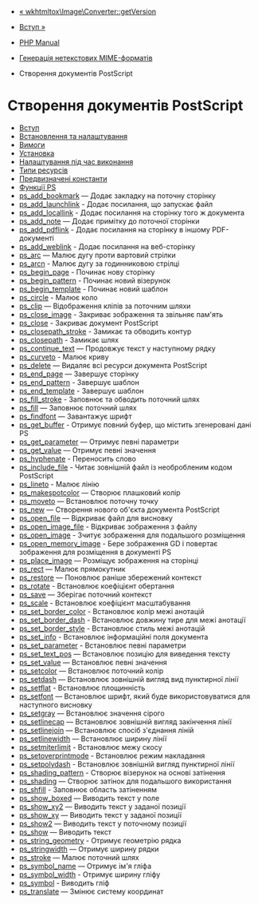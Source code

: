 - [«
wkhtmltox\Image\Converter::getVersion](wkhtmltox-image-converter.getversion.md)
- [Вступ »](intro.ps.md)

- [PHP Manual](index.md)
- [Генерація нетекстових MIME-форматів](refs.utilspec.nontext.md)
- Створення документів PostScript

# Створення документів PostScript

- [Вступ](intro.ps.md)
- [Встановлення та налаштування](ps.setup.md)
- [Вимоги](ps.requirements.md)
- [Установка](ps.installation.md)
- [Налаштування під час виконання](ps.configuration.md)
- [Типи ресурсів](ps.resources.md)
- [Предвизначені константи](ps.constants.md)
- [Функції PS](ref.ps.md)
- [ps_add_bookmark](function.ps-add-bookmark.md) — Додає
закладку на поточну сторінку
- [ps_add_launchlink](function.ps-add-launchlink.md) - Додає
посилання, що запускає файл
- [ps_add_locallink](function.ps-add-locallink.md) - Додає
посилання на сторінку того ж документа
- [ps_add_note](function.ps-add-note.md) — Додає примітку
до поточної сторінки
- [ps_add_pdflink](function.ps-add-pdflink.md) - Додає
посилання на сторінку в іншому PDF-документі
- [ps_add_weblink](function.ps-add-weblink.md) - Додає
посилання на веб-сторінку
- [ps_arc](function.ps-arc.md) — Малює дугу проти вартовий
стрілки
- [ps_arcn](function.ps-arcn.md) - Малює дугу за годинниковою
стрілці
- [ps_begin_page](function.ps-begin-page.md) - Починає нову
сторінку
- [ps_begin_pattern](function.ps-begin-pattern.md) - Починає
новий візерунок
- [ps_begin_template](function.ps-begin-template.md) - Починає
новий шаблон
- [ps_circle](function.ps-circle.md) - Малює коло
- [ps_clip](function.ps-clip.md) — Відображення кліпів за поточним
шляхи
- [ps_close_image](function.ps-close-image.md) - Закриває
зображення та звільняє пам'ять
- [ps_close](function.ps-close.md) - Закриває документ
PostScript
- [ps_closepath_stroke](function.ps-closepath-stroke.md) -
Замикає та обводить контур
- [ps_closepath](function.ps-closepath.md) - Замикає шлях
- [ps_continue_text](function.ps-continue-text.md) — Продовжує
текст у наступному рядку
- [ps_curveto](function.ps-curveto.md) - Малює криву
- [ps_delete](function.ps-delete.md) — Видаляє всі ресурси
документа PostScript
- [ps_end_page](function.ps-end-page.md) — Завершує сторінку
- [ps_end_pattern](function.ps-end-pattern.md) - Завершує
шаблон
- [ps_end_template](function.ps-end-template.md) - Завершує
шаблон
- [ps_fill_stroke](function.ps-fill-stroke.md) - Заповнює та
обводить поточний шлях
- [ps_fill](function.ps-fill.md) — Заповнює поточний шлях
- [ps_findfont](function.ps-findfont.md) — Завантажує шрифт
- [ps_get_buffer](function.ps-get-buffer.md) - Отримує повний
буфер, що містить згенеровані дані PS
- [ps_get_parameter](function.ps-get-parameter.md) — Отримує
певні параметри
- [ps_get_value](function.ps-get-value.md) — Отримує
певні значення
- [ps_hyphenate](function.ps-hyphenate.md) - Переносить слово
- [ps_include_file](function.ps-include-file.md) - Читає
зовнішній файл із необробленим кодом PostScript
- [ps_lineto](function.ps-lineto.md) - Малює лінію
- [ps_makespotcolor](function.ps-makespotcolor.md) — Створює
плашковий колір
- [ps_moveto](function.ps-moveto.md) — Встановлює поточну
точку
- [ps_new](function.ps-new.md) — Створення нового об'єкта документа
PostScript
- [ps_open_file](function.ps-open-file.md) — Відкриває файл для
висновку
- [ps_open_image_file](function.ps-open-image-file.md) -
Відкриває зображення з файлу
- [ps_open_image](function.ps-open-image.md) - Зчитує
зображення для подальшого розміщення
- [ps_open_memory_image](function.ps-open-memory-image.md) -
Бере зображення GD і повертає зображення для розміщення в
документі PS
- [ps_place_image](function.ps-place-image.md) — Розміщує
зображення на сторінці
- [ps_rect](function.ps-rect.md) — Малює прямокутник
- [ps_restore](function.ps-restore.md) — Поновлює раніше
збережений контекст
- [ps_rotate](function.ps-rotate.md) - Встановлює коефіцієнт
обертання
- [ps_save](function.ps-save.md) — Зберігає поточний контекст
- [ps_scale](function.ps-scale.md) - Встановлює коефіцієнт
масштабування
- [ps_set_border_color](function.ps-set-border-color.md) -
Встановлює колір межі анотацій
- [ps_set_border_dash](function.ps-set-border-dash.md) -
Встановлює довжину тире для межі анотації
- [ps_set_border_style](function.ps-set-border-style.md) -
Встановлює стиль межі анотацій
- [ps_set_info](function.ps-set-info.md) - Встановлює
інформаційні поля документа
- [ps_set_parameter](function.ps-set-parameter.md) -
Встановлює певні параметри
- [ps_set_text_pos](function.ps-set-text-pos.md) — Встановлює
позицію для виведення тексту
- [ps_set_value](function.ps-set-value.md) — Встановлює
певні значення
- [ps_setcolor](function.ps-setcolor.md) — Встановлює поточний
колір
- [ps_setdash](function.ps-setdash.md) — Встановлює зовнішній вигляд
вид пунктирної лінії
- [ps_setflat](function.ps-setflat.md) - Встановлює
площинність
- [ps_setfont](function.ps-setfont.md) — Встановлює шрифт,
який буде використовуватися для наступного висновку
- [ps_setgray](function.ps-setgray.md) — Встановлює значення
сірого
- [ps_setlinecap](function.ps-setlinecap.md) — Встановлює
зовнішній вигляд закінчення лінії
- [ps_setlinejoin](function.ps-setlinejoin.md) — Встановлює
спосіб з'єднання ліній
- [ps_setlinewidth](function.ps-setlinewidth.md) — Встановлює
ширину лінії
- [ps_setmiterlimit](function.ps-setmiterlimit.md) -
Встановлює межу скосу
- [ps_setoverprintmode](function.ps-setoverprintmode.md) -
Встановлює режим накладання
- [ps_setpolydash](function.ps-setpolydash.md) - Встановлює
зовнішній вигляд пунктирної лінії
- [ps_shading_pattern](function.ps-shading-pattern.md) - Створює
візерунок на основі затінення
- [ps_shading](function.ps-shading.md) — Створює затінок для
подальшого використання
- [ps_shfill](function.ps-shfill.md) - Заповнює область
затіненням
- [ps_show_boxed](function.ps-show-boxed.md) — Виводить текст у
поле
- [ps_show_xy2](function.ps-show-xy2.md) — Виводить текст у
заданої позиції
- [ps_show_xy](function.ps-show-xy.md) — Виводить текст у
заданої позиції
- [ps_show2](function.ps-show2.md) — Виводить текст у поточному
позиції
- [ps_show](function.ps-show.md) — Виводить текст
- [ps_string_geometry](function.ps-string-geometry.md) -
Отримує геометрію рядка
- [ps_stringwidth](function.ps-stringwidth.md) — Отримує ширину
рядки
- [ps_stroke](function.ps-stroke.md) — Малює поточний шлях
- [ps_symbol_name](function.ps-symbol-name.md) — Отримує ім'я
гліфа
- [ps_symbol_width](function.ps-symbol-width.md) - Отримує
ширину гліфу
- [ps_symbol](function.ps-symbol.md) - Виводить гліф
- [ps_translate](function.ps-translate.md) — Змінює систему
координат
